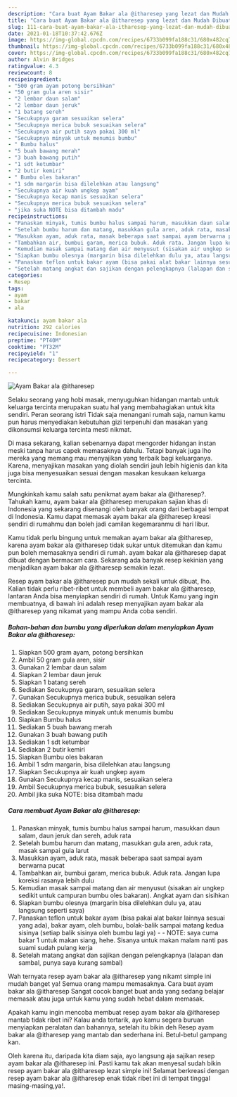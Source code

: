 ```yaml
---
description: "Cara buat Ayam Bakar ala @itharesep yang lezat dan Mudah Dibuat"
title: "Cara buat Ayam Bakar ala @itharesep yang lezat dan Mudah Dibuat"
slug: 111-cara-buat-ayam-bakar-ala-itharesep-yang-lezat-dan-mudah-dibuat
date: 2021-01-18T10:37:42.676Z
image: https://img-global.cpcdn.com/recipes/6733b099fa188c31/680x482cq70/ayam-bakar-ala-itharesep-foto-resep-utama.jpg
thumbnail: https://img-global.cpcdn.com/recipes/6733b099fa188c31/680x482cq70/ayam-bakar-ala-itharesep-foto-resep-utama.jpg
cover: https://img-global.cpcdn.com/recipes/6733b099fa188c31/680x482cq70/ayam-bakar-ala-itharesep-foto-resep-utama.jpg
author: Alvin Bridges
ratingvalue: 4.3
reviewcount: 8
recipeingredient:
- "500 gram ayam potong bersihkan"
- "50 gram gula aren sisir"
- "2 lembar daun salam"
- "2 lembar daun jeruk"
- "1 batang sereh"
- "Secukupnya garam sesuaikan selera"
- "Secukupnya merica bubuk sesuaikan selera"
- "Secukupnya air putih saya pakai 300 ml"
- "Secukupnya minyak untuk menumis bumbu"
- " Bumbu halus"
- "5 buah bawang merah"
- "3 buah bawang putih"
- "1 sdt ketumbar"
- "2 butir kemiri"
- " Bumbu oles bakaran"
- "1 sdm margarin bisa dilelehkan atau langsung"
- "Secukupnya air kuah ungkep ayam"
- "Secukupnya kecap manis sesuaikan selera"
- "Secukupnya merica bubuk sesuaikan selera"
- "jika suka NOTE bisa ditambah madu"
recipeinstructions:
- "Panaskan minyak, tumis bumbu halus sampai harum, masukkan daun salam, daun jeruk dan sereh, aduk rata"
- "Setelah bumbu harum dan matang, masukkan gula aren, aduk rata, masak sampai gula larut"
- "Masukkan ayam, aduk rata, masak beberapa saat sampai ayam berwarna pucat"
- "Tambahkan air, bumbui garam, merica bubuk. Aduk rata. Jangan lupa koreksi rasanya lebih dulu"
- "Kemudian masak sampai matang dan air menyusut (sisakan air ungkep sedikit untuk campuran bumbu oles bakaran). Angkat ayam dan sisihkan"
- "Siapkan bumbu olesnya (margarin bisa dilelehkan dulu ya, atau langsung seperti saya)"
- "Panaskan teflon untuk bakar ayam (bisa pakai alat bakar lainnya sesuai yang ada), bakar ayam, oleh bumbu, bolak-balik sampai matang kedua sisinya (setiap balik sisinya oleh bumbu lagi ya)  NOTE: saya cuma bakar 1 untuk makan siang, hehe. Sisanya untuk makan malam nanti pas suami sudah pulang kerja"
- "Setelah matang angkat dan sajikan dengan pelengkapnya (lalapan dan sambal, punya saya kurang sambal)"
categories:
- Resep
tags:
- ayam
- bakar
- ala

katakunci: ayam bakar ala 
nutrition: 292 calories
recipecuisine: Indonesian
preptime: "PT40M"
cooktime: "PT32M"
recipeyield: "1"
recipecategory: Dessert

---
```



![Ayam Bakar ala @itharesep](https://img-global.cpcdn.com/recipes/6733b099fa188c31/680x482cq70/ayam-bakar-ala-itharesep-foto-resep-utama.jpg)

Selaku seorang yang hobi masak, menyuguhkan hidangan mantab untuk keluarga tercinta merupakan suatu hal yang membahagiakan untuk kita sendiri. Peran seorang istri Tidak saja menangani rumah saja, namun kamu pun harus menyediakan kebutuhan gizi terpenuhi dan masakan yang dikonsumsi keluarga tercinta mesti nikmat.

Di masa  sekarang, kalian sebenarnya dapat mengorder hidangan instan meski tanpa harus capek memasaknya dahulu. Tetapi banyak juga lho mereka yang memang mau menyajikan yang terbaik bagi keluarganya. Karena, menyajikan masakan yang diolah sendiri jauh lebih higienis dan kita juga bisa menyesuaikan sesuai dengan masakan kesukaan keluarga tercinta. 



Mungkinkah kamu salah satu penikmat ayam bakar ala @itharesep?. Tahukah kamu, ayam bakar ala @itharesep merupakan sajian khas di Indonesia yang sekarang disenangi oleh banyak orang dari berbagai tempat di Indonesia. Kamu dapat memasak ayam bakar ala @itharesep kreasi sendiri di rumahmu dan boleh jadi camilan kegemaranmu di hari libur.

Kamu tidak perlu bingung untuk memakan ayam bakar ala @itharesep, karena ayam bakar ala @itharesep tidak sukar untuk ditemukan dan kamu pun boleh memasaknya sendiri di rumah. ayam bakar ala @itharesep dapat dibuat dengan bermacam cara. Sekarang ada banyak resep kekinian yang menjadikan ayam bakar ala @itharesep semakin lezat.

Resep ayam bakar ala @itharesep pun mudah sekali untuk dibuat, lho. Kalian tidak perlu ribet-ribet untuk membeli ayam bakar ala @itharesep, lantaran Anda bisa menyiapkan sendiri di rumah. Untuk Kamu yang ingin membuatnya, di bawah ini adalah resep menyajikan ayam bakar ala @itharesep yang nikamat yang mampu Anda coba sendiri.

<!--inarticleads1-->

##### Bahan-bahan dan bumbu yang diperlukan dalam menyiapkan Ayam Bakar ala @itharesep:

1. Siapkan 500 gram ayam, potong bersihkan
1. Ambil 50 gram gula aren, sisir
1. Gunakan 2 lembar daun salam
1. Siapkan 2 lembar daun jeruk
1. Siapkan 1 batang sereh
1. Sediakan Secukupnya garam, sesuaikan selera
1. Gunakan Secukupnya merica bubuk, sesuaikan selera
1. Sediakan Secukupnya air putih, saya pakai 300 ml
1. Sediakan Secukupnya minyak untuk menumis bumbu
1. Siapkan  Bumbu halus
1. Sediakan 5 buah bawang merah
1. Gunakan 3 buah bawang putih
1. Sediakan 1 sdt ketumbar
1. Sediakan 2 butir kemiri
1. Siapkan  Bumbu oles bakaran
1. Ambil 1 sdm margarin, bisa dilelehkan atau langsung
1. Siapkan Secukupnya air kuah ungkep ayam
1. Gunakan Secukupnya kecap manis, sesuaikan selera
1. Ambil Secukupnya merica bubuk, sesuaikan selera
1. Ambil jika suka NOTE: bisa ditambah madu




<!--inarticleads2-->

##### Cara membuat Ayam Bakar ala @itharesep:

1. Panaskan minyak, tumis bumbu halus sampai harum, masukkan daun salam, daun jeruk dan sereh, aduk rata
1. Setelah bumbu harum dan matang, masukkan gula aren, aduk rata, masak sampai gula larut
1. Masukkan ayam, aduk rata, masak beberapa saat sampai ayam berwarna pucat
1. Tambahkan air, bumbui garam, merica bubuk. Aduk rata. Jangan lupa koreksi rasanya lebih dulu
1. Kemudian masak sampai matang dan air menyusut (sisakan air ungkep sedikit untuk campuran bumbu oles bakaran). Angkat ayam dan sisihkan
1. Siapkan bumbu olesnya (margarin bisa dilelehkan dulu ya, atau langsung seperti saya)
1. Panaskan teflon untuk bakar ayam (bisa pakai alat bakar lainnya sesuai yang ada), bakar ayam, oleh bumbu, bolak-balik sampai matang kedua sisinya (setiap balik sisinya oleh bumbu lagi ya) -  - NOTE: saya cuma bakar 1 untuk makan siang, hehe. Sisanya untuk makan malam nanti pas suami sudah pulang kerja
1. Setelah matang angkat dan sajikan dengan pelengkapnya (lalapan dan sambal, punya saya kurang sambal)




Wah ternyata resep ayam bakar ala @itharesep yang nikamt simple ini mudah banget ya! Semua orang mampu memasaknya. Cara buat ayam bakar ala @itharesep Sangat cocok banget buat anda yang sedang belajar memasak atau juga untuk kamu yang sudah hebat dalam memasak.

Apakah kamu ingin mencoba membuat resep ayam bakar ala @itharesep mantab tidak ribet ini? Kalau anda tertarik, ayo kamu segera buruan menyiapkan peralatan dan bahannya, setelah itu bikin deh Resep ayam bakar ala @itharesep yang mantab dan sederhana ini. Betul-betul gampang kan. 

Oleh karena itu, daripada kita diam saja, ayo langsung aja sajikan resep ayam bakar ala @itharesep ini. Pasti kamu tak akan menyesal sudah bikin resep ayam bakar ala @itharesep lezat simple ini! Selamat berkreasi dengan resep ayam bakar ala @itharesep enak tidak ribet ini di tempat tinggal masing-masing,ya!.

